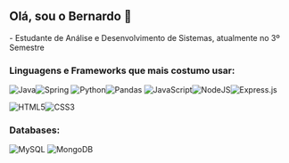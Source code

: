<h2>Olá, sou o Bernardo 👋</h2>
- Estudante de Análise e Desenvolvimento de Sistemas, atualmente no 3º Semestre

### Linguagens e Frameworks que mais costumo usar:
![Java](https://img.shields.io/badge/java-%23ED8B00.svg?style=for-the-badge&logo=openjdk&logoColor=white)![Spring](https://img.shields.io/badge/spring-%236DB33F.svg?style=for-the-badge&logo=spring&logoColor=white) ![Python](https://img.shields.io/badge/python-3670A0?style=for-the-badge&logo=python&logoColor=ffdd54)![Pandas](https://img.shields.io/badge/pandas-%23150458.svg?style=for-the-badge&logo=pandas&logoColor=white) ![JavaScript](https://img.shields.io/badge/javascript-%23323330.svg?style=for-the-badge&logo=javascript&logoColor=%23F7DF1E)![NodeJS](https://img.shields.io/badge/node.js-6DA55F?style=for-the-badge&logo=node.js&logoColor=white)![Express.js](https://img.shields.io/badge/express.js-%23404d59.svg?style=for-the-badge&logo=express&logoColor=%2361DAFB) 

![HTML5](https://img.shields.io/badge/html5-%23E34F26.svg?style=for-the-badge&logo=html5&logoColor=white)![CSS3](https://img.shields.io/badge/css3-%231572B6.svg?style=for-the-badge&logo=css3&logoColor=white)

### Databases:
![MySQL](https://img.shields.io/badge/mysql-4479A1.svg?style=for-the-badge&logo=mysql&logoColor=white) ![MongoDB](https://img.shields.io/badge/MongoDB-%234ea94b.svg?style=for-the-badge&logo=mongodb&logoColor=white)
